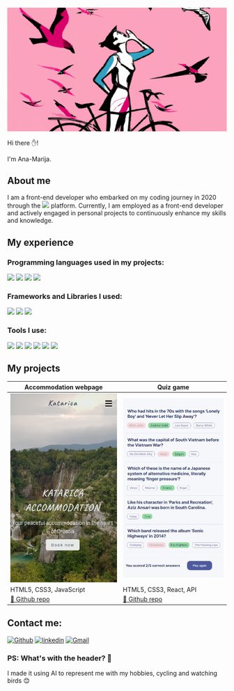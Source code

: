 ![Header](images/header_img.png)

Hi there ✋!

I'm Ana-Marija.

## About me

I am a front-end developer who embarked on my coding journey in 2020 through the [<img src="https://img.shields.io/badge/scrimba-2B283A?style=for-the-badge&logo=scrimba&logoColor=white" />](https://scrimba.com/learn/frontend) platform. Currently, I am employed as a front-end developer and actively engaged in personal projects to continuously enhance my skills and knowledge.

## My experience

### Programming languages used in my projects:
<p>
    <img src="https://img.shields.io/badge/HTML5-E34F26?style=for-the-badge&logo=html5&logoColor=white" />
    <img src="https://img.shields.io/badge/CSS3-1572B6?style=for-the-badge&logo=css3&logoColor=white" />
    <img src="https://img.shields.io/badge/JavaScript-F7DF1E?style=for-the-badge&logo=javascript&logoColor=black" />
    <img src="https://img.shields.io/badge/TypeScript-007ACC?style=for-the-badge&logo=typescript&logoColor=white" />

</p>

### Frameworks and Libraries I used:
<p>
    <img src="https://img.shields.io/badge/React-20232A?style=for-the-badge&logo=react&logoColor=61DAFB" />
    <img src="https://img.shields.io/badge/React_Native-20232A?style=for-the-badge&logo=react&logoColor=61DAFB" />
    <img src="https://img.shields.io/badge/Sass-CC6699?style=for-the-badge&logo=sass&logoColor=white" />
</p>

### Tools I use:
<p>
    <img src="https://img.shields.io/badge/Visual_Studio_Code-0078D4?style=for-the-badge&logo=visual%20studio%20code&logoColor=white" />
    <img src="https://img.shields.io/badge/WebStorm-000000?style=for-the-badge&logo=WebStorm&logoColor=white" />
    <img src="https://img.shields.io/badge/firebase-ffca28?style=for-the-badge&logo=firebase&logoColor=black" />
    <img src="https://img.shields.io/badge/Git-333333?style=for-the-badge&logo=git&logoColor=orange" />
    <img src="https://img.shields.io/badge/Figma-F24E1E?style=for-the-badge&logo=figma&logoColor=white" />
    <img src="https://img.shields.io/badge/Notion-%23000000.svg?style=for-the-badge&logo=notion&logoColor=white" />
</p>

## My projects

Accommodation webpage | Quiz game
------------ | ------------
[<img width="282" src=images/katarica.png>](https://katarica-apartmani.web.app/) | [<img width="282" src=images/quizzical.png>](https://quizzical-3fb03.web.app )
HTML5, CSS3, JavaScript | HTML5, CSS3, React, API
[📖 Github repo](https://github.com/anamarijadraskovic/katarica_apartmani_draft) | [📖 Github repo](https://github.com/anamarijadraskovic/quizz)

## Contact me:
[<img alt="Github" src="https://img.shields.io/badge/GitHub-%2312100E.svg?&style=for-the-badge&logo=Github&logoColor=white" />](https://github.com/anamarijadraskovic) [<img alt="linkedin" src="https://img.shields.io/badge/linkedin-%230077B5.svg?&style=for-the-badge&logo=linkedin&logoColor=white" />](https://www.linkedin.com/in/ana-marija-dra%C5%A1kovi%C4%87-0852991b9/)
[<img alt="Gmail" src="https://img.shields.io/badge/Gmail-D14836?style=for-the-badge&logo=gmail&logoColor=white" />](mailto:ana.marija.draskovic007@gmail.com)

### PS: What's with the header? 🤔
I made it using AI to represent me with my hobbies, cycling and watching birds 😊
